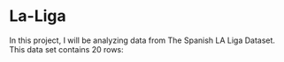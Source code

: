 # La-Liga
In this project, I will be analyzing data from The Spanish LA Liga Dataset. This data set contains 20 rows:
